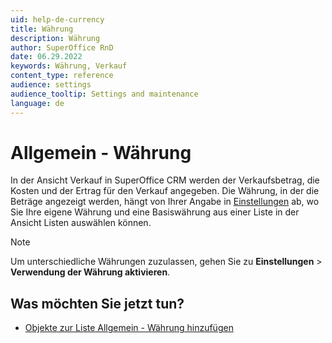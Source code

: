 ```yaml
---
uid: help-de-currency
title: Währung
description: Währung
author: SuperOffice RnD
date: 06.29.2022
keywords: Währung, Verkauf
content_type: reference
audience: settings
audience_tooltip: Settings and maintenance
language: de
---
```


# Allgemein - Währung

In der Ansicht Verkauf in SuperOffice CRM werden der Verkaufsbetrag, die Kosten und der Ertrag für den Verkauf angegeben. Die Währung, in der die Beträge angezeigt werden, hängt von Ihrer Angabe in [Einstellungen][2] ab, wo Sie Ihre eigene Währung und eine Basiswährung aus einer Liste in der Ansicht Listen auswählen können.

> [!NOTE]
> Um unterschiedliche Währungen zuzulassen, gehen Sie zu **Einstellungen** > **Verwendung der Währung aktivieren**.

## Was möchten Sie jetzt tun?

* [Objekte zur Liste Allgemein - Währung hinzufügen][1]

<!-- Referenced links -->
[1]: adding-items-to-currency-list.md
[2]: ../../preferences/index.md

<!-- Referenced images -->
